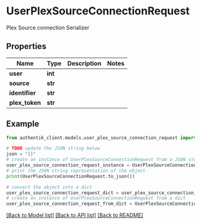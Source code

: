 # UserPlexSourceConnectionRequest

Plex Source connection Serializer

## Properties

Name | Type | Description | Notes
------------ | ------------- | ------------- | -------------
**user** | **int** |  | 
**source** | **str** |  | 
**identifier** | **str** |  | 
**plex_token** | **str** |  | 

## Example

```python
from authentik_client.models.user_plex_source_connection_request import UserPlexSourceConnectionRequest

# TODO update the JSON string below
json = "{}"
# create an instance of UserPlexSourceConnectionRequest from a JSON string
user_plex_source_connection_request_instance = UserPlexSourceConnectionRequest.from_json(json)
# print the JSON string representation of the object
print(UserPlexSourceConnectionRequest.to_json())

# convert the object into a dict
user_plex_source_connection_request_dict = user_plex_source_connection_request_instance.to_dict()
# create an instance of UserPlexSourceConnectionRequest from a dict
user_plex_source_connection_request_from_dict = UserPlexSourceConnectionRequest.from_dict(user_plex_source_connection_request_dict)
```
[[Back to Model list]](../README.md#documentation-for-models) [[Back to API list]](../README.md#documentation-for-api-endpoints) [[Back to README]](../README.md)


